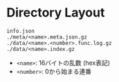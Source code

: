 # Directory Layout
```
info.json
./meta/<name>.meta.json.gz
./data/<name>.<number>.func.log.gz
./data/<name>.index.gz
```

* `<name>`: 16バイトの乱数 (hex表記)
* `<number>`: 0から始まる連番
